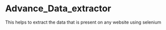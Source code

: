 # Advance_Data_extractor
This helps to extract the data that is present on any website using selenium
